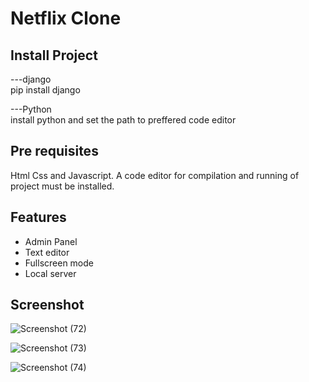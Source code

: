 <h1>Netflix Clone</h1>

## Install Project

---django<br>
   pip install django

---Python<br>
  install python and set the path to preffered code editor

## Pre requisites
  Html Css and Javascript. A code editor for compilation and running of project must be installed.

## Features

- Admin Panel 
- Text editor
- Fullscreen mode
- Local server

## Screenshot

![Screenshot (72)](https://github.com/Rudransh2608/Netflix-clone/assets/160394256/90828079-93e6-42f7-9bad-114767af9221)

![Screenshot (73)](https://github.com/Rudransh2608/Netflix-clone/assets/160394256/bb66be8b-8178-4c56-b787-0889ef103992)

![Screenshot (74)](https://github.com/Rudransh2608/Netflix-clone/assets/160394256/4e52b65e-5760-4291-92f0-2439612aa3ad)
